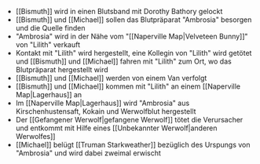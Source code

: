 - [[Bismuth]] wird in einen Blutsband mit Dorothy Bathory gelockt
- [[Bismuth]] und [[Michael]] sollen das Blutpräparat "Ambrosia" besorgen und die Quelle finden
- "Ambrosia" wird in der Nähe vom "[[Naperville Map|Velveteen Bunny]]" von "Lilith" verkauft
- Kontakt mit "Lilith" wird hergestellt, eine Kollegin von "Lilith" wird getötet und [[Bismuth]] und [[Michael]] fahren mit "Lilith" zum Ort, wo das Blutpräparat hergestellt wird
- [[Bismuth]] und [[Michael]] werden von einem Van verfolgt
- [[Bismuth]] und [[Michael]] kommen mit "Lilith" an einem [[Naperville Map|Lagerhaus]] an
- Im [[Naperville Map|Lagerhaus]] wird "Ambrosia" aus Kirschenhustensaft, Kokain und Werwolfblut hergestellt
- Der [[Gefangener Werwolf|gefangene Werwolf]] tötet die Verursacher und entkommt mit Hilfe eines [[Unbekannter Werwolf|anderen Werwolfes]]
- [[Michael]] belügt [[Truman Starkweather]] bezüglich des Urspungs von "Ambrosia" und wird dabei zweimal erwischt
